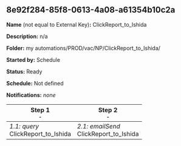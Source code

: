 ## 8e92f284-85f8-0613-4a08-a61354b10c2a

**Name** (not equal to External Key)**:** ClickReport_to_Ishida

**Description:** n/a

**Folder:** my automations/PROD/vac/NP/ClickReport_to_Ishida/

**Started by:** Schedule

**Status:** Ready

**Schedule:** Not defined

**Notifications:** _none_


| Step 1<br>_<small>-</small>_ | Step 2<br>_<small>-</small>_ |
| --- | --- |
| _1.1: query_<br>ClickReport_to_Ishida | _2.1: emailSend_<br>ClickReport_to_Ishida |
